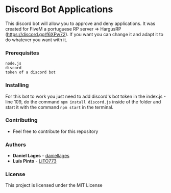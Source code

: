 # Discord Bot Applications

This discord bot will allow you to approve and deny applications. It was created for FiveM a portuguese RP server => HargusRP (https://discord.gg/f6XPw72). 
If you want you can change it and adapt it to do whatever you want with it.

### Prerequisites

```
node.js
discord
token of a discord bot
```

### Installing

For this bot to work you just need to add discord's bot token in the index.js - line 109, do the command ```npm install discord.js``` inside of the folder and start it with the command ```npm start``` in the terminal. 

### Contributing

- Feel free to contribute for this repository 

### Authors

* **Daniel Lages** - [daniellages](https://github.com/daniellages)
* **Luís Pinto** - [LiTO773](https://github.com/LiTO773)

### License

This project is licensed under the MIT License
